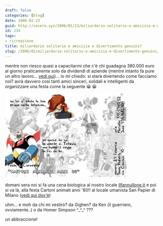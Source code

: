 ```yaml
---
draft: false
categories: [blog]
date: 2006-02-23
guid: http://cecere.xyz/2006/02/23/miliardario-solitario-o-amicizia-e-divertimento-genuini/
id: 234
tags:
- ricreazione
title: miliardario solitario o amicizia e divertimento genuini?
slug: /2006/02/miliardario-solitario-o-amicizia-e-divertimento-genuini/
---
```


mentre non riesco quasi a capacitarmi che c'è chi guadagna 380.000 euro al giorno praticamente solo da dividendi di aziende (mentre intanto fa pure un altro lavoro… <a href="http://http://www.repubblica.it/2006/b/sezioni/politica/berincassa/berincassa/berincassa.html" target="_blank">vedi qui</a>)… io mi chiedo: si starà divertendo come facciamo noi? avrà davvero così tanti amici sinceri, solidali e intelligenti da organizzare una festa come la seguente 😀 😀

![](../../../assets/img/post/2006/invito_festa_cartoni_anni_80.jpg)

domani sera noi si fa una cena biologica al nostro locale [ilfannullone.it](http://www.ilfannullone.it/centro) e poi si va là, alla festa Cartoni animati anni '80!! al locale umanista San Papier di Milano ([vedi qui dov'è](http://www.umanisti.it/centri/scheda_centro/sans_papier/))

uhm… e moh da chi mi vestirò? da Gighen? da Ken (il guerriero, ovviamente..) o da Homer Simpson ^\_^\_^ ???

un abbraccione!